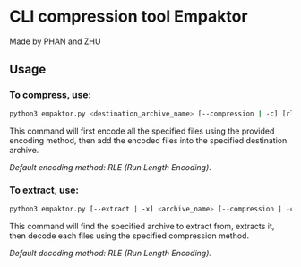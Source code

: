 # CLI compression tool Empaktor

Made by PHAN and ZHU

## Usage

### To compress, use:

```bash
python3 empaktor.py <destination_archive_name> [--compression | -c] [rle | huffman | bwt] <file1> <file2> ...
```

This command will first encode all the specified files using the provided encoding method, then add the encoded files into the specified destination archive.

_Default encoding method: RLE (Run Length Encoding)_.

### To extract, use:

```bash
python3 empaktor.py [--extract | -x] <archive_name> [--compression | -c] [rle | huffman | bwt]
```

This command will find the specified archive to extract from, extracts it, then decode each files using the specified compression method.

_Default decoding method: RLE (Run Length Encoding)._
